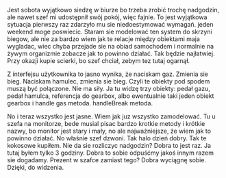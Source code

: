 Jest sobota wyjątkowo siedzę w biurze bo trzeba zrobić trochę nadgodzin, ale nawet szef mi udostępnił swój pokój, więc fajnie. To jest wyjątkowa sytuacja pierwszy raz zdarzyło mu sie niedoestymować wymagań. jeden weekend moge poswiecic. Staram sie modelować ten system do skrzyni biegow, ale nie za bardzo wiem jak te relacje między obiektami maja wygladac, wiec chyba przejade sie na obiad samochodem i normalnie na żywym organizmie zobacze jak to powinno działać. Tak będzie najłatwiej. Przy okazji kupie scierki, bo szef chciał, zebym tez tutaj ogarnął.

Z interfejsu użytkownika to jasno wynika, że naciskam gaz. Zmienia sie bieg. Naciskam hamulec, zmienia sie bieg. Czyli te obiekty pod spodem muszą być połączone. Nie ma siły. Ja tu widzę trzy obiekty: pedał gazu, pedał hamulca, referencja do gearbox, albo ewentualnie taki jeden obiekt gearbox i handle gas metoda. handleBreak metoda.

No i teraz wszystko jest jasne. Wiem jak juz wszystko zamodelować. Tu u szefa na monitorze, bede musial pisac bardzo krotkie metody i krótkie nazwy, bo monitor jest stary i mały, no ale najważniejsze, że wiem jak to powinno działać. No właśnie szef dzwoni. Tak halo dzień dobry. Tak te kokosowe kupiłem. Nie da sie rozliczyc nadgodzin? Dobra to jest raz. Ja tutaj byłem tylko 3 godziny. Dobra to sobie odpuśćmy jakoś innym razem sie dogadamy. Prezent w szafce zamiast tego? Dobra wyciągnę sobie. Dzięki, do widzenia.